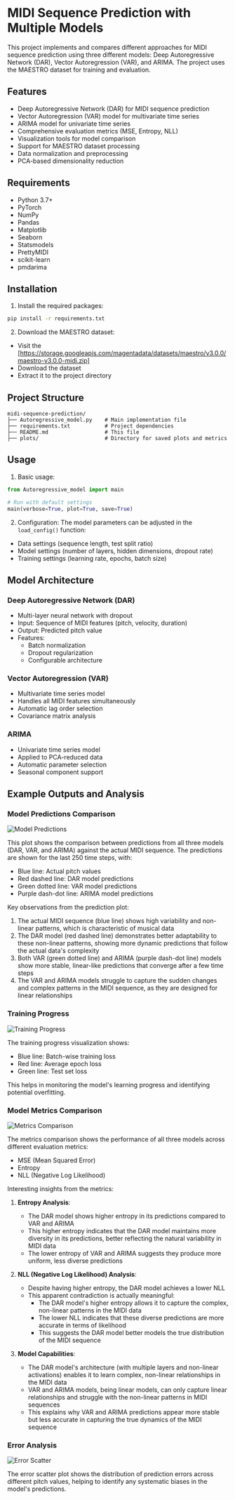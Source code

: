 # MIDI Sequence Prediction with Multiple Models

This project implements and compares different approaches for MIDI sequence prediction using three different models: Deep Autoregressive Network (DAR), Vector Autoregression (VAR), and ARIMA. The project uses the MAESTRO dataset for training and evaluation.

## Features

- Deep Autoregressive Network (DAR) for MIDI sequence prediction
- Vector Autoregression (VAR) model for multivariate time series
- ARIMA model for univariate time series
- Comprehensive evaluation metrics (MSE, Entropy, NLL)
- Visualization tools for model comparison
- Support for MAESTRO dataset processing
- Data normalization and preprocessing
- PCA-based dimensionality reduction

## Requirements

- Python 3.7+
- PyTorch
- NumPy
- Pandas
- Matplotlib
- Seaborn
- Statsmodels
- PrettyMIDI
- scikit-learn
- pmdarima

## Installation


1. Install the required packages:
```bash
pip install -r requirements.txt
```

2. Download the MAESTRO dataset:
- Visit the [https://storage.googleapis.com/magentadata/datasets/maestro/v3.0.0/maestro-v3.0.0-midi.zip]
- Download the dataset
- Extract it to the project directory

## Project Structure

```
midi-sequence-prediction/
├── Autoregressive_model.py    # Main implementation file
├── requirements.txt           # Project dependencies
├── README.md                  # This file
├── plots/                     # Directory for saved plots and metrics
```

## Usage

1. Basic usage:
```python
from Autoregressive_model import main

# Run with default settings
main(verbose=True, plot=True, save=True)
```

2. Configuration:
The model parameters can be adjusted in the `load_config()` function:
- Data settings (sequence length, test split ratio)
- Model settings (number of layers, hidden dimensions, dropout rate)
- Training settings (learning rate, epochs, batch size)

## Model Architecture

### Deep Autoregressive Network (DAR)
- Multi-layer neural network with dropout
- Input: Sequence of MIDI features (pitch, velocity, duration)
- Output: Predicted pitch value
- Features:
  - Batch normalization
  - Dropout regularization
  - Configurable architecture

### Vector Autoregression (VAR)
- Multivariate time series model
- Handles all MIDI features simultaneously
- Automatic lag order selection
- Covariance matrix analysis

### ARIMA
- Univariate time series model
- Applied to PCA-reduced data
- Automatic parameter selection
- Seasonal component support

## Example Outputs and Analysis

### Model Predictions Comparison
![Model Predictions](plots/plots/model_predictions_comparison.png)

This plot shows the comparison between predictions from all three models (DAR, VAR, and ARIMA) against the actual MIDI sequence. The predictions are shown for the last 250 time steps, with:
- Blue line: Actual pitch values
- Red dashed line: DAR model predictions
- Green dotted line: VAR model predictions
- Purple dash-dot line: ARIMA model predictions

Key observations from the prediction plot:
1. The actual MIDI sequence (blue line) shows high variability and non-linear patterns, which is characteristic of musical data
2. The DAR model (red dashed line) demonstrates better adaptability to these non-linear patterns, showing more dynamic predictions that follow the actual data's complexity
3. Both VAR (green dotted line) and ARIMA (purple dash-dot line) models show more stable, linear-like predictions that converge after a few time steps
4. The VAR and ARIMA models struggle to capture the sudden changes and complex patterns in the MIDI sequence, as they are designed for linear relationships

### Training Progress
![Training Progress](plots/plots/loss_curve.png)

The training progress visualization shows:
- Blue line: Batch-wise training loss
- Red line: Average epoch loss
- Green line: Test set loss

This helps in monitoring the model's learning progress and identifying potential overfitting.

### Model Metrics Comparison
![Metrics Comparison](plots/plots/metrics_comparison.png)

The metrics comparison shows the performance of all three models across different evaluation metrics:
- MSE (Mean Squared Error)
- Entropy
- NLL (Negative Log Likelihood)

Interesting insights from the metrics:
1. **Entropy Analysis**:
   - The DAR model shows higher entropy in its predictions compared to VAR and ARIMA
   - This higher entropy indicates that the DAR model maintains more diversity in its predictions, better reflecting the natural variability in MIDI data
   - The lower entropy of VAR and ARIMA suggests they produce more uniform, less diverse predictions

2. **NLL (Negative Log Likelihood) Analysis**:
   - Despite having higher entropy, the DAR model achieves a lower NLL
   - This apparent contradiction is actually meaningful:
     - The DAR model's higher entropy allows it to capture the complex, non-linear patterns in the MIDI data
     - The lower NLL indicates that these diverse predictions are more accurate in terms of likelihood
     - This suggests the DAR model better models the true distribution of the MIDI sequence

3. **Model Capabilities**:
   - The DAR model's architecture (with multiple layers and non-linear activations) enables it to learn complex, non-linear relationships in the MIDI data
   - VAR and ARIMA models, being linear models, can only capture linear relationships and struggle with the non-linear patterns in MIDI sequences
   - This explains why VAR and ARIMA predictions appear more stable but less accurate in capturing the true dynamics of the MIDI sequence

### Error Analysis
![Error Scatter](plots/plots/error_scatter.png)

The error scatter plot shows the distribution of prediction errors across different pitch values, helping to identify any systematic biases in the model's predictions.

